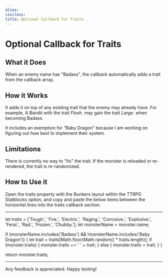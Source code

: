 ```yaml
---
alias: 
cssclass: 
title: Optional Callback for Traits
---
```


# Optional Callback for Traits

## What it Does
When an enemy name has "Badass", the callback automatically adds a trait from the callback array.

## How it Works
It adds it on top of any existing trait that the enemy may already have. For example, A Bandit with the trait *Flesh.* may gain the trait *Large.* when becoming Badass.

It includes an exemption for "Baby Dragon" because I am working on figuring out how best to implement their system.

## Limitations
There is currently no way to "fix" the trait. If the monster is reloaded or re-rendered, the trait is re-randomized.

## How to Use it
Open the traits property with the Bunkers layout within the TTRPG Statblocks option, and copy and paste the below items between the horizontal lines into the traits callback section.

---

let traits = ['Tough.', 'Fire.', 'Electric.', 'Raging.', 'Corrosive.', 'Explosive.', 'Feral.', 'Rad.', 'Frozen.', 'Chubby.'];
let monsterName = monster.name;

if (monsterName.includes('Badass') && !monsterName.includes('Baby Dragon')) {
let trait = traits[Math.floor(Math.random() * traits.length)];
if (monster.traits) {
monster.traits += ' ' + trait;
} else {
monster.traits = trait;
}
}

return monster.traits;

---

Any feedback is appreciated. Happy testing!
